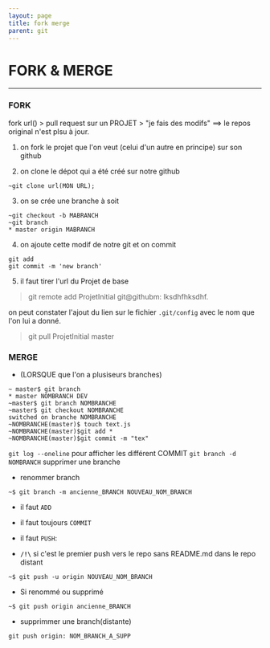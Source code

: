 ```yaml
---
layout: page
title: fork merge
parent: git
---
```

# FORK & MERGE

----
### FORK

fork url() > pull request sur un PROJET > "je fais des modifs"
==> le repos original n'est plsu à jour.


1. on fork le projet que l'on veut (celui d'un autre en principe) sur son github

2. on clone le dépot qui a été créé sur notre github
```
~git clone url(MON URL);
```

3. on se crée une branche à soit
```
~git checkout -b MABRANCH
~git branch
* master origin MABRANCH
```
4. on ajoute cette modif de notre git et on commit
```
git add
git commit -m 'new branch'
```
5. il faut tirer l'url du Projet de base

> git remote add ProjetInitial git@githubm: lksdhfhksdhf.

on peut constater l'ajout du lien sur le fichier `.git/config` avec le nom que
l'on lui a donné.

> git pull ProjetInitial master


### MERGE
- (LORSQUE que l'on a plusiseurs branches)
```shell
~ master$ git branch
* master NOMBRANCH DEV
~master$ git branch NOMBRANCHE
~master$ git checkout NOMBRANCHE
switched on branche NOMBRANCHE
~NOMBRANCHE(master)$ touch text.js
~NOMBRANCHE(master)$git add *
~NOMBRANCHE(master)$git commit -m "tex"

```
`git log --oneline` pour afficher les différent COMMIT
`git branch -d NOMBRANCH` supprimer une branche


- renommer branch
```shee
~$ git branch -m ancienne_BRANCH NOUVEAU_NOM_BRANCH
```
- il faut `ADD`
- il faut toujours `COMMIT`
- il faut `PUSH`:

-  **`/!\`** si c'est le premier push vers le repo sans README.md dans le repo distant
```shell
~$ git push -u origin NOUVEAU_NOM_BRANCH
```

- Si renommé ou supprimé
```shell
~$ git push origin ancienne_BRANCH
```
- supprimmer une branch(distante)
```
git push origin: NOM_BRANCH_A_SUPP
```
